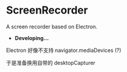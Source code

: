 # ScreenRecorder
A screen recorder based on Electron.


* **Developing...**

Electron 好像不支持 navigator.mediaDevices (?)

于是准备换用自带的 desktopCapturer 